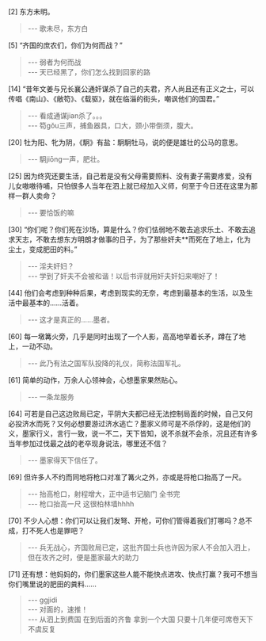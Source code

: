 
[2] 东方未明。
>--- 歌未尽，东方白<br>

[5] “齐国的庶农们，你们为何而战？”
>--- 弱者为何而战<br>
>--- 天已经黑了，你们怎么找到回家的路<br>

[14] “昔年文姜与兄长襄公通奸谋杀了自己的夫君，齐人尚且还有正义之士，可以传唱《南山》、《敝笱》、《载驱》，就在临淄的街头，嘲讽他们的国君。”
>--- 看成通谋jian杀了。。。<br>
>--- 笱gǒu三声，捕鱼器具，口大，颈小带倒须，腹大。<br>

[20] 牡为阳、牝为阴，《駉》有盐：駉駉牡马，说的便是雄壮的公马的意思。
>--- 駉jiōng一声，肥壮。<br>

[25] 因为终究还要生活，自己若是没有父母需要照料、没有妻子需要疼爱，没有儿女嗷嗷待哺，只怕很多人当年在泗上就已经加入义师，何至于今日还在这里为那样一群人卖命？
>--- 要恰饭的嘛<br>

[30] “你们呢？你们死在沙场，算是什么？你们怯弱地不敢去追求乐土、不敢去追求天志，不敢去想东方明朗才做事的日子，为了那些奸夫**而死在了地上，化为尘土，变成肥田的料。”
>--- 淫夫奸妇？<br>
>--- 学到了奸夫不会被和谐！以后书评就用奸夫奸妇来嘲好了！<br>

[44] 他们会考虑到种种后果，考虑到现实的无奈，考虑到最基本的生活，以及生活中最基本的……活着。
>--- 这才是真正的……墨者。<br>

[60] 每一墩篝火旁，几乎是同时出现了一个人影，高高地举着长矛，蹲在了地上，一动不动。
>--- 此乃有法之国军队投降的礼仪，简称法国军礼。<br>

[61] 简单的动作，万余人心领神会，心想墨家果然贴心。
>--- 一条龙服务<br>

[64] 可若是自己这边败局已定，平阴大夫都已经无法控制局面的时候，自己又何必投济水而死？又何必想要游过济水逃亡？墨家义师可是不杀俘的，这是他们的义，墨家行义，言行一致，说一不二，天下皆知，说不杀就不会杀，况且还有许多当年参加过伐最之战的老卒现身说法，哪里还不信？
>--- 墨家得天下信任了。<br>

[69] 但许多人不约而同地将枪口对准了篝火之外，亦或是将枪口抬高了一尺。
>--- 抬高枪口，射程增大，正中适书记脑门
全书完<br>
>--- 枪口抬高一尺 这很柏林墙hhhh<br>

[70] 不少人心想：你们可以让我们发弩、开枪，可你们管得着我们打哪吗？总不成，打不死人也是罪吧？
>--- 兵无战心，齐国败局已定，这批齐国士兵也许因为家人不会加入泗上，但在攻齐之时，便是墨家最大的助力<br>

[71] 还有想：他妈妈的，你们墨家这些人能不能快点进攻、快点打赢？我可不想当你们嘴里说的肥田的粪料……
>--- ggjidi<br>
>--- 对面的，速推！<br>
>--- 从泗上到费国 在到后面的齐鲁 拿到一个大国 只要十几年便可席卷天下 不虞反复<br>
